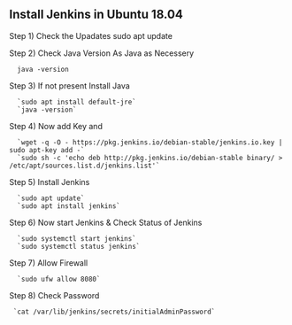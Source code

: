## Install Jenkins in Ubuntu 18.04

 Step 1) Check the Upadates
       sudo apt update
   
 Step 2) Check Java Version As Java as Necessery
 
      java -version
    
 Step 3) If not present Install Java
 
      `sudo apt install default-jre`
      `java -version`
       
 Step 4) Now add Key and 
 
      `wget -q -O - https://pkg.jenkins.io/debian-stable/jenkins.io.key | sudo apt-key add -`
      `sudo sh -c 'echo deb http://pkg.jenkins.io/debian-stable binary/ > /etc/apt/sources.list.d/jenkins.list'`
      
 Step 5) Install Jenkins
      
      `sudo apt update`
      `sudo apt install jenkins`
      
 Step 6) Now start Jenkins & Check Status of Jenkins
 
      `sudo systemctl start jenkins`
      `sudo systemctl status jenkins`
      
 Step 7) Allow Firewall  
 
      `sudo ufw allow 8080`
      
 Step 8) Check Password 
 
     `cat /var/lib/jenkins/secrets/initialAdminPassword`
  
